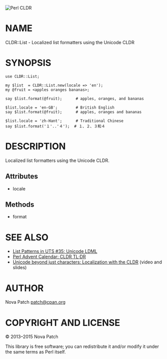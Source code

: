 ![Perl CLDR](https://www.gravatar.com/avatar/656f15a25eff4437f5a82e7c929f41dd?s=96)

# NAME

CLDR::List - Localized list formatters using the Unicode CLDR

# SYNOPSIS

    use CLDR::List;

    my $list  = CLDR::List.new(locale => 'en');
    my @fruit = <apples oranges bananas>;

    say $list.format(@fruit);      # apples, oranges, and bananas

    $list.locale = 'en-GB';        # British English
    say $list.format(@fruit);      # apples, oranges and bananas

    $list.locale = 'zh-Hant';      # Traditional Chinese
    say $list.format('１'..'４');  # １、２、３和４

# DESCRIPTION

Localized list formatters using the Unicode CLDR.

## Attributes

- locale

## Methods

- format

# SEE ALSO

- [List Patterns in UTS \#35: Unicode
LDML](http://www.unicode.org/reports/tr35/tr35-general.html\#ListPatterns)
- [Perl Advent Calendar:
CLDR TL;DR](http://perladvent.org/2014/2014-12-23.html)
- [Unicode beyond just characters: Localization with the
CLDR](http://patch.codes/talks/localization-with-the-unicode-cldr/) (video and
slides)

# AUTHOR

Nova Patch <patch@cpan.org>

# COPYRIGHT AND LICENSE

© 2013–2015 Nova Patch

This library is free software; you can redistribute it and/or modify it under
the same terms as Perl itself.
